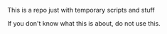 This is a repo just with temporary scripts and stuff

If you don't know what this is about, do not use this.
